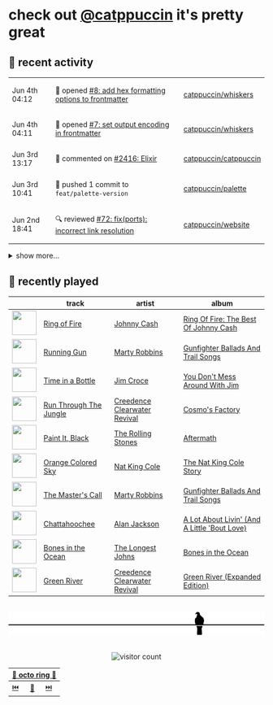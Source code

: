 # check out [@catppuccin](https://github.com/catppuccin) it's pretty great

## 📅 recent activity

<!-- SCRIPT:REPLACE:GITHUB -->
<table>
<tbody>
<tr>
<td><span title='2024-06-04T04:12:10+00:00'>Jun 4th 04:12</span></td>
<td>

📢 opened [#8: add hex formatting options to frontmatter](https://github.com/catppuccin/whiskers/issues/8)

</td>
<td>

[catppuccin/whiskers](https://github.com/catppuccin/whiskers)

</td>
</tr>
<tr>
<td><span title='2024-06-04T04:11:28+00:00'>Jun 4th 04:11</span></td>
<td>

📢 opened [#7: set output encoding in frontmatter](https://github.com/catppuccin/whiskers/issues/7)

</td>
<td>

[catppuccin/whiskers](https://github.com/catppuccin/whiskers)

</td>
</tr>
<tr>
<td><span title='2024-06-03T13:17:20+00:00'>Jun 3rd 13:17</span></td>
<td>

💬 commented on [#2416: Elixir](https://github.com/catppuccin/catppuccin/issues/2416)

</td>
<td>

[catppuccin/catppuccin](https://github.com/catppuccin/catppuccin)

</td>
</tr>
<tr>
<td><span title='2024-06-03T10:41:59+00:00'>Jun 3rd 10:41</span></td>
<td>

🚢 pushed 1 commit to `feat/palette-version`

</td>
<td>

[catppuccin/palette](https://github.com/catppuccin/palette)

</td>
</tr>
<tr>
<td><span title='2024-06-02T18:41:02+00:00'>Jun 2nd 18:41</span></td>
<td>

🔍 reviewed [#72: fix(ports): incorrect link resolution](https://github.com/catppuccin/website/pull/72)

</td>
<td>

[catppuccin/website](https://github.com/catppuccin/website)

</td>
</tr>
</tbody>
</table>

<details>
<summary>show more...</summary>
<table>
<tbody>
<tr>
<td><span title='2024-06-02T18:40:02+00:00'>Jun 2nd 18:40</span></td>
<td>

🔍 reviewed [#72: fix(ports): incorrect link resolution](https://github.com/catppuccin/website/pull/72)

</td>
<td>

[catppuccin/website](https://github.com/catppuccin/website)

</td>
</tr>
<tr>
<td><span title='2024-06-02T16:37:18+00:00'>Jun 2nd 16:37</span></td>
<td>

🔍 reviewed [#266: docs: add archive notice](https://github.com/catppuccin/gtk/pull/266)

</td>
<td>

[catppuccin/gtk](https://github.com/catppuccin/gtk)

</td>
</tr>
<tr>
<td><span title='2024-06-02T12:59:07+00:00'>Jun 2nd 12:59</span></td>
<td>

🚢 pushed 1 commit to `main`

</td>
<td>

[catppuccin/homebrew-tap](https://github.com/catppuccin/homebrew-tap)

</td>
</tr>
<tr>
<td><span title='2024-06-02T12:59:07+00:00'>Jun 2nd 12:59</span></td>
<td>

🎉 closed [#21: chore(deps): update actions/upload-artifact action to v4](https://github.com/catppuccin/homebrew-tap/pull/21)

</td>
<td>

[catppuccin/homebrew-tap](https://github.com/catppuccin/homebrew-tap)

</td>
</tr>
<tr>
<td><span title='2024-06-02T12:36:17+00:00'>Jun 2nd 12:36</span></td>
<td>

🚢 pushed 1 commit to `renovate/major-github-artifact-actions`

</td>
<td>

[catppuccin/homebrew-tap](https://github.com/catppuccin/homebrew-tap)

</td>
</tr>
<tr>
<td><span title='2024-06-02T12:25:33+00:00'>Jun 2nd 12:25</span></td>
<td>

🚢 pushed 2 commits to `bump-catwalk-1.3.1`

</td>
<td>

[backwardspy/homebrew-tap](https://github.com/backwardspy/homebrew-tap)

</td>
</tr>
<tr>
<td><span title='2024-06-02T12:24:58+00:00'>Jun 2nd 12:24</span></td>
<td>

🚢 pushed 1 commit to `main`

</td>
<td>

[catppuccin/homebrew-tap](https://github.com/catppuccin/homebrew-tap)

</td>
</tr>
<tr>
<td><span title='2024-06-02T12:16:25+00:00'>Jun 2nd 12:16</span></td>
<td>

🚀 opened [#27: catwalk 1.3.1](https://github.com/catppuccin/homebrew-tap/pull/27)

</td>
<td>

[catppuccin/homebrew-tap](https://github.com/catppuccin/homebrew-tap)

</td>
</tr>
<tr>
<td><span title='2024-06-02T12:11:43+00:00'>Jun 2nd 12:11</span></td>
<td>

🚢 pushed 1 commit to `main`

</td>
<td>

[catppuccin/homebrew-tap](https://github.com/catppuccin/homebrew-tap)

</td>
</tr>
<tr>
<td><span title='2024-06-02T11:56:12+00:00'>Jun 2nd 11:56</span></td>
<td>

🚢 pushed 1 commit to `main`

</td>
<td>

[catppuccin/homebrew-tap](https://github.com/catppuccin/homebrew-tap)

</td>
</tr>
<tr>
<td><span title='2024-06-01T21:18:52+00:00'>Jun 1st 21:18</span></td>
<td>

🚢 pushed 1 commit to `main`

</td>
<td>

[backwardspy/dots](https://github.com/backwardspy/dots)

</td>
</tr>
<tr>
<td><span title='2024-05-31T08:55:59+00:00'>May 31st 08:55</span></td>
<td>

🚀 opened [#9: refactor: simplify boolean logic in whiskers prop check](https://github.com/uncenter/purr/pull/9)

</td>
<td>

[uncenter/purr](https://github.com/uncenter/purr)

</td>
</tr>
<tr>
<td><span title='2024-05-31T08:12:04+00:00'>May 31st 08:12</span></td>
<td>

🚢 pushed 1 commit to `main`

</td>
<td>

[catppuccin/whoogle](https://github.com/catppuccin/whoogle)

</td>
</tr>
</tbody>
</table>
</details>
<!-- SCRIPT:REPLACE:GITHUB -->

## 🎵 recently played

<!-- SCRIPT:REPLACE:SPOTIFY -->
| | track | artist | album |
| - | - | - | - |
| <img src="https://i.scdn.co/image/ab67616d00004851dfe4bfe695c4192e547e72c7" width="48" height="48"> | [Ring of Fire](https://open.spotify.com/track/6YffUZJ2R06kyxyK6onezL) | [Johnny Cash](https://open.spotify.com/artist/6kACVPfCOnqzgfEF5ryl0x) | [Ring Of Fire: The Best Of Johnny Cash](https://open.spotify.com/track/6YffUZJ2R06kyxyK6onezL) |
| <img src="https://i.scdn.co/image/ab67616d00004851084051346f432cc68a1279cd" width="48" height="48"> | [Running Gun](https://open.spotify.com/track/1DvLnmJqQYtWD29uB6S8z3) | [Marty Robbins](https://open.spotify.com/artist/0Xi59sEw38vRvwleSAVqoo) | [Gunfighter Ballads And Trail Songs](https://open.spotify.com/track/1DvLnmJqQYtWD29uB6S8z3) |
| <img src="https://i.scdn.co/image/ab67616d000048516c955079f53ae636e7bef0ee" width="48" height="48"> | [Time in a Bottle](https://open.spotify.com/track/7uWFUpGuEfmxYeymkV95jn) | [Jim Croce](https://open.spotify.com/artist/1R6Hx1tJ2VOUyodEpC12xM) | [You Don't Mess Around With Jim](https://open.spotify.com/track/7uWFUpGuEfmxYeymkV95jn) |
| <img src="https://i.scdn.co/image/ab67616d000048516e186edfb8fe3710fdc1f7c2" width="48" height="48"> | [Run Through The Jungle](https://open.spotify.com/track/5VfgDw3oOzcNoszDwkLQhH) | [Creedence Clearwater Revival](https://open.spotify.com/artist/3IYUhFvPQItj6xySrBmZkd) | [Cosmo's Factory](https://open.spotify.com/track/5VfgDw3oOzcNoszDwkLQhH) |
| <img src="https://i.scdn.co/image/ab67616d00004851bad7062c3fd2f2d037989694" width="48" height="48"> | [Paint It, Black](https://open.spotify.com/track/63T7DJ1AFDD6Bn8VzG6JE8) | [The Rolling Stones](https://open.spotify.com/artist/22bE4uQ6baNwSHPVcDxLCe) | [Aftermath](https://open.spotify.com/track/63T7DJ1AFDD6Bn8VzG6JE8) |
| <img src="https://i.scdn.co/image/ab67616d00004851deac5adf07affb5fec422701" width="48" height="48"> | [Orange Colored Sky](https://open.spotify.com/track/6fUDNcmsnnUVyOtEnA9xdC) | [Nat King Cole](https://open.spotify.com/artist/7v4imS0moSyGdXyLgVTIV7) | [The Nat King Cole Story](https://open.spotify.com/track/6fUDNcmsnnUVyOtEnA9xdC) |
| <img src="https://i.scdn.co/image/ab67616d00004851084051346f432cc68a1279cd" width="48" height="48"> | [The Master's Call](https://open.spotify.com/track/62rmfpQuieSgCITPX819sR) | [Marty Robbins](https://open.spotify.com/artist/0Xi59sEw38vRvwleSAVqoo) | [Gunfighter Ballads And Trail Songs](https://open.spotify.com/track/62rmfpQuieSgCITPX819sR) |
| <img src="https://i.scdn.co/image/ab67616d00004851339e0338643501b977b4dca6" width="48" height="48"> | [Chattahoochee](https://open.spotify.com/track/0zguOtmQBHtdzIG35vZilH) | [Alan Jackson](https://open.spotify.com/artist/4mxWe1mtYIYfP040G38yvS) | [A Lot About Livin' (And A Little 'Bout Love)](https://open.spotify.com/track/0zguOtmQBHtdzIG35vZilH) |
| <img src="https://i.scdn.co/image/ab67616d000048518ca625f53442bb840409f846" width="48" height="48"> | [Bones in the Ocean](https://open.spotify.com/track/3axCgesL3rsjGzCX9ZJCTo) | [The Longest Johns](https://open.spotify.com/artist/5k979N1TnPncUyqlXlaRSv) | [Bones in the Ocean](https://open.spotify.com/track/3axCgesL3rsjGzCX9ZJCTo) |
| <img src="https://i.scdn.co/image/ab67616d000048513efcd243aaa5638f55318f91" width="48" height="48"> | [Green River](https://open.spotify.com/track/11DjZQEZ69EXLo77HVj6yW) | [Creedence Clearwater Revival](https://open.spotify.com/artist/3IYUhFvPQItj6xySrBmZkd) | [Green River (Expanded Edition)](https://open.spotify.com/track/11DjZQEZ69EXLo77HVj6yW) |

<!-- SCRIPT:REPLACE:SPOTIFY -->

<br>

<div align="center">

<picture>
    <source media="(prefers-color-scheme: light)" srcset="assets/pigeon-light.svg">
    <source media="(prefers-color-scheme: dark)" srcset="assets/pigeon-dark.svg">
    <img alt="pigeon sitting on a wire" src="assets/pigeon-light.svg">
</picture>

<br>
<br>

![visitor count](https://profile-counter.glitch.me/backwardspy/count.svg)

<table>
    <thead>
        <th colspan="3"><a href="https://octo-ring.com">🐙 octo ring 🐙</a></th>
    </thead>
    <tbody>
        <td><a href="https://octo-ring.com/p/backwardspy/prev">⏮️</a></td>
        <td><a href="https://octo-ring.com/p/backwardspy/random">🔀</a></td>
        <td><a href="https://octo-ring.com/p/backwardspy/next">⏭️</a></td>
    </tbody>
</table>

</div>
